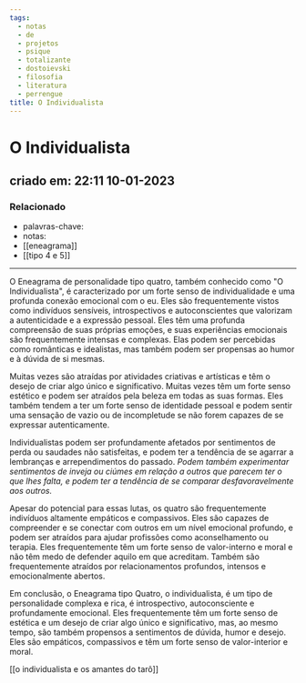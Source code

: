```yaml
---
tags:
  - notas
  - de
  - projetos
  - psique
  - totalizante
  - dostoievski
  - filosofia
  - literatura
  - perrengue
title: O Individualista
---
```


# O Individualista

## criado em: 22:11 10-01-2023

### Relacionado

- palavras-chave: 
- notas: 
- [[eneagrama]]
- [[tipo 4 e 5]]
---

O Eneagrama de personalidade tipo quatro, também conhecido como "O Individualista", é caracterizado por um forte senso de individualidade e uma profunda conexão emocional com o eu. Eles são frequentemente vistos como indivíduos sensíveis, introspectivos e autoconscientes que valorizam a autenticidade e a expressão pessoal. Eles têm uma profunda compreensão de suas próprias emoções, e suas experiências emocionais são frequentemente intensas e complexas. Elas podem ser percebidas como românticas e idealistas, mas também podem ser propensas ao humor e à dúvida de si mesmas.

Muitas vezes são atraídas por atividades criativas e artísticas e têm o desejo de criar algo único e significativo. Muitas vezes têm um forte senso estético e podem ser atraídos pela beleza em todas as suas formas. Eles também tendem a ter um forte senso de identidade pessoal e podem sentir uma sensação de vazio ou de incompletude se não forem capazes de se expressar autenticamente.

Individualistas podem ser profundamente afetados por sentimentos de perda ou saudades não satisfeitas, e podem ter a tendência de se agarrar a lembranças e arrependimentos do passado. *Podem também experimentar sentimentos de inveja ou ciúmes em relação a outros que parecem ter o que lhes falta, e podem ter a tendência de se comparar desfavoravelmente aos outros.*

Apesar do potencial para essas lutas, os quatro são frequentemente indivíduos altamente empáticos e compassivos. Eles são capazes de compreender e se conectar com outros em um nível emocional profundo, e podem ser atraídos para ajudar profissões como aconselhamento ou terapia. Eles frequentemente têm um forte senso de valor-interno e moral e não têm medo de defender aquilo em que acreditam. Também são frequentemente atraídos por relacionamentos profundos, intensos e emocionalmente abertos.

Em conclusão, o Eneagrama tipo Quatro, o individualista, é um tipo de personalidade complexa e rica, é introspectivo, autoconsciente e profundamente emocional. Eles frequentemente têm um forte senso de estética e um desejo de criar algo único e significativo, mas, ao mesmo tempo, são também propensos a sentimentos de dúvida, humor e desejo. Eles são empáticos, compassivos e têm um forte senso de valor-interior e moral.

[[o individualista e os amantes do tarô]]
